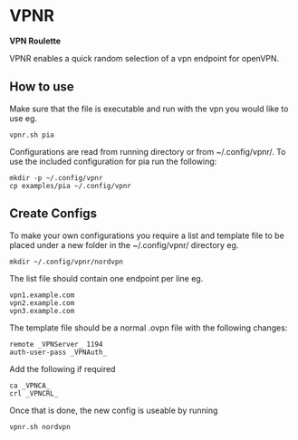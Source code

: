VPNR
==============
**VPN Roulette**

VPNR enables a quick random selection of a vpn endpoint for openVPN.

How to use
--------------
Make sure that the file is executable and run with the vpn you would like to use eg. 

	vpnr.sh pia
Configurations are read from running directory or from ~/.config/vpnr/.
To use the included configuration for pia run the following:

	mkdir -p ~/.config/vpnr
	cp examples/pia ~/.config/vpnr

Create Configs
--------------
To make your own configurations you require a list and template file to be placed under a new folder in the ~/.config/vpnr/ directory eg.

	mkdir ~/.config/vpnr/nordvpn
The list file should contain one endpoint per line eg.

	vpn1.example.com
	vpn2.example.com
	vpn3.example.com
The template file should be a normal .ovpn file with the following changes:

	remote _VPNServer_ 1194
	auth-user-pass _VPNAuth_
Add the following if required

	ca _VPNCA_
	crl _VPNCRL_
Once that is done, the new config is useable by running 

	vpnr.sh nordvpn
